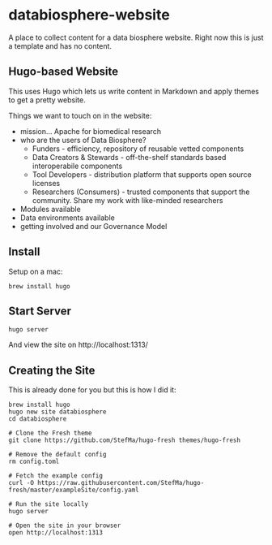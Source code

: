 # databiosphere-website

A place to collect content for a data biosphere website.  Right now this is just a template and has no content.

## Hugo-based Website

This uses Hugo which lets us write content in Markdown and apply themes to get a pretty website.

Things we want to touch on in the website:

* mission... Apache for biomedical research
* who are the users of Data Biosphere?
  * Funders - efficiency, repository of reusable vetted components
  * Data Creators & Stewards - off-the-shelf standards based interoperabile components
  * Tool Developers - distribution platform that supports open source licenses
  * Researchers (Consumers) - trusted components that support the community. Share my work with like-minded researchers 
* Modules available
* Data environments available
* getting involved and our Governance Model

## Install

Setup on a mac:

    brew install hugo

## Start Server

    hugo server

And view the site on http://localhost:1313/

## Creating the Site

This is already done for you but this is how I did it:

```
brew install hugo
hugo new site databiosphere
cd databiosphere

# Clone the Fresh theme
git clone https://github.com/StefMa/hugo-fresh themes/hugo-fresh

# Remove the default config
rm config.toml

# Fetch the example config
curl -O https://raw.githubusercontent.com/StefMa/hugo-fresh/master/exampleSite/config.yaml

# Run the site locally
hugo server

# Open the site in your browser
open http://localhost:1313
```
